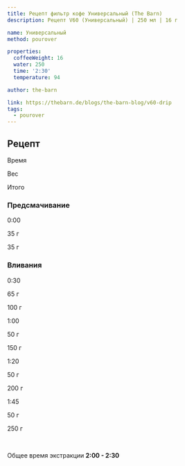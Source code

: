 ```yaml
---
title: Рецепт фильтр кофе Универсальный (The Barn)
description: Рецепт V60 (Универсальный) | 250 мл | 16 г

name: Универсальный
method: pourover

properties:
  coffeeWeight: 16
  water: 250
  time: '2:30'
  temperature: 94

author: the-barn

link: https://thebarn.de/blogs/the-barn-blog/v60-drip
tags:
  - pourover
---
```


## Рецепт


<div class="time-line">

Время

Вес

Итого

</div>

### Предсмачивание

<div class="time-line">

0:00

35 г

35 г

</div>

### Вливания

<div class="time-line">

0:30

65 г

100 г

</div>

<div class="time-line">

1:00

50 г

150 г

</div>

<div class="time-line">

1:20

50 г

200 г

</div>

<div class="time-line">

1:45

50 г

250 г

</div>

<br>

Общее время экстракции __2:00 - 2:30__

<br>

